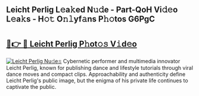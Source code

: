 ## Leicht Perlig L𝚎a𝚔ed N𝚞𝚍e - Part-QoH Vi𝚍𝚎o L𝚎a𝚔s - H𝚘𝚝 O𝚗𝚕yf𝚊ns P𝚑𝚘tos G6PgC

# <h2><a href="http://kfdb788.oniu.top/?m=Leicht+Perlig">🔗👉 🔴 Leicht Perlig P𝚑ot𝚘𝚜 V𝚒d𝚎o</a></h2>

[![Leicht Perlig Nu𝚍e𝚜](https://i.imgur.com/0qMVB7G.gif)](http://kfdb788.oniu.top/?m=Leicht+Perlig)
Cybernetic performer and multimedia innovator Leicht Perlig, known for publishing dance and lifestyle tutorials through viral dance moves and compact clips. Approachability and authenticity define Leicht Perlig's public image, but the enigma of his private life continues to captivate the public.  
